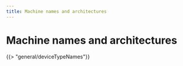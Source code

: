 ```yaml
---
title: Machine names and architectures
---
```


# Machine names and architectures

{{> "general/deviceTypeNames"}}
